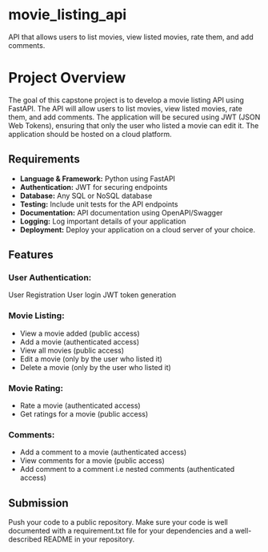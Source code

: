 # movie_listing_api
API that allows users to list movies, view listed movies, rate them, and add comments.

# Project Overview
The goal of this capstone project is to develop a movie listing API using FastAPI. The API will allow users to list movies, view listed movies, rate them, and add comments. The application will be secured using JWT (JSON Web Tokens), ensuring that only the user who listed a movie can edit it. The application should be hosted on a cloud platform.

## Requirements
* **Language & Framework:** Python using FastAPI
* **Authentication:** JWT for securing endpoints
* **Database:** Any SQL or NoSQL database
* **Testing:** Include unit tests for the API endpoints
* **Documentation:** API documentation using OpenAPI/Swagger
* **Logging:** Log important details of your application
* **Deployment:** Deploy your application on a cloud server of your choice.

## Features

### User Authentication:
User Registration
User login
JWT token generation

### Movie Listing:
* View a movie added (public access)
* Add a movie (authenticated access)
* View all movies (public access)
* Edit a movie (only by the user who listed it)
* Delete a movie (only by the user who listed it)

### Movie Rating:
* Rate a movie (authenticated access)
* Get ratings for a movie (public access)

### Comments:
* Add a comment to a movie (authenticated access)
* View comments for a movie (public access)
* Add comment to a comment i.e nested comments (authenticated access)

## Submission

Push your code to a public repository. Make sure your code is well documented with a requirement.txt file for your dependencies and a well-described README in your repository.

